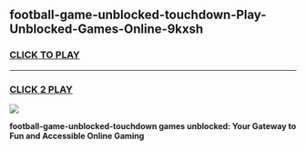 
## football-game-unblocked-touchdown-Play-Unblocked-Games-Online-9kxsh
<h3>
<a href="https://premium76.site?title=football-game-unblocked-touchdown&ref=24A">CLICK TO PLAY</a></h3>
<hr>

<h3>
<a href="https://premium76.site?title=football-game-unblocked-touchdown&ref=24A">CLICK 2 PLAY</a>
  
</h3>

<a href="https://premium76.site?title=football-game-unblocked-touchdown&ref=24A"><img src="https://clearcache.store/games.png"></a>


**football-game-unblocked-touchdown games unblocked: Your Gateway to Fun and Accessible Online Gaming**
